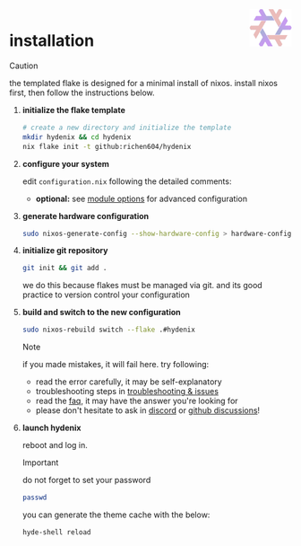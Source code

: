 <img align="right" width="75px" alt="NixOS" src="https://github.com/HyDE-Project/HyDE/blob/master/Source/assets/nixos.png?raw=true"/>

# installation

> [!CAUTION]
> the templated flake is designed for a minimal install of nixos. install nixos first, then follow the instructions below.

1. **initialize the flake template**

   ```bash
   # create a new directory and initialize the template
   mkdir hydenix && cd hydenix
   nix flake init -t github:richen604/hydenix
   ```

2. **configure your system**

   edit `configuration.nix` following the detailed comments:

   - **optional:** see [module options](./options.md) for advanced configuration

3. **generate hardware configuration**

   ```bash
   sudo nixos-generate-config --show-hardware-config > hardware-configuration.nix
   ```

4. **initialize git repository**

   ```bash
   git init && git add .
   ```

    we do this because flakes must be managed via git. and its good practice to version control your configuration

5. **build and switch to the new configuration**

   ```bash
   sudo nixos-rebuild switch --flake .#hydenix
   ```

   > [!NOTE]
   > if you made mistakes, it will fail here. try following:
   > - read the error carefully, it may be self-explanatory
   > - troubleshooting steps in [troubleshooting & issues](./troubleshooting.md)
   > - read the [faq](./faq.md), it may have the answer you're looking for
   > - please don't hesitate to ask in [discord](https://discord.gg/AYbJ9MJez7) or [github discussions](https://github.com/richen604/hydenix/discussions)!

6. **launch hydenix**

   reboot and log in.

   > [!IMPORTANT]
   > do not forget to set your password
   >
   > ```bash
   > passwd
   > ```

   you can generate the theme cache with the below:

   ```bash
   hyde-shell reload
   ```
